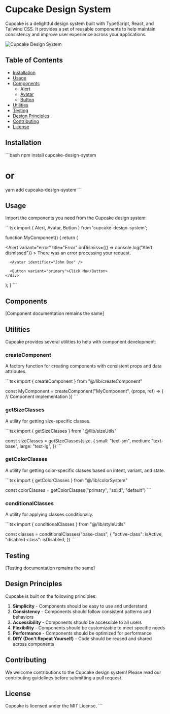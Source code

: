 # Cupcake Design System

Cupcake is a delightful design system built with TypeScript, React, and Tailwind CSS. It provides a set of reusable components to help maintain consistency and improve user experience across your applications.

![Cupcake Design System](https://placeholder.svg?height=200&width=600&text=Cupcake+Design+System)

## Table of Contents

- [Installation](#installation)
- [Usage](#usage)
- [Components](#components)
  - [Alert](#alert)
  - [Avatar](#avatar)
  - [Button](#button)
- [Utilities](#utilities)
- [Testing](#testing)
- [Design Principles](#design-principles)
- [Contributing](#contributing)
- [License](#license)

## Installation

\`\`\`bash
npm install cupcake-design-system
# or
yarn add cupcake-design-system
\`\`\`

## Usage

Import the components you need from the Cupcake design system:

\`\`\`tsx
import { Alert, Avatar, Button } from 'cupcake-design-system';

function MyComponent() {
  return (
    <div>
      <Alert 
        variant="error" 
        title="Error" 
        onDismiss={() => console.log("Alert dismissed")}
      >
        There was an error processing your request.
      </Alert>
      
      <Avatar identifier="John Doe" />
      
      <Button variant="primary">Click Me</Button>
    </div>
  );
}
\`\`\`

## Components

[Component documentation remains the same]

## Utilities

Cupcake provides several utilities to help with component development:

### createComponent

A factory function for creating components with consistent props and data attributes.

\`\`\`tsx
import { createComponent } from "@/lib/createComponent"

const MyComponent = createComponent<MyComponentProps>("MyComponent", (props, ref) => {
  // Component implementation
})
\`\`\`

### getSizeClasses

A utility for getting size-specific classes.

\`\`\`tsx
import { getSizeClasses } from "@/lib/sizeUtils"

const sizeClasses = getSizeClasses(size, {
  small: "text-sm",
  medium: "text-base",
  large: "text-lg",
})
\`\`\`

### getColorClasses

A utility for getting color-specific classes based on intent, variant, and state.

\`\`\`tsx
import { getColorClasses } from "@/lib/colorSystem"

const colorClasses = getColorClasses("primary", "solid", "default")
\`\`\`

### conditionalClasses

A utility for applying classes conditionally.

\`\`\`tsx
import { conditionalClasses } from "@/lib/styleUtils"

const classes = conditionalClasses("base-class", {
  "active-class": isActive,
  "disabled-class": isDisabled,
})
\`\`\`

## Testing

[Testing documentation remains the same]

## Design Principles

Cupcake is built on the following principles:

1. **Simplicity** - Components should be easy to use and understand
2. **Consistency** - Components should follow consistent patterns and behaviors
3. **Accessibility** - Components should be accessible to all users
4. **Flexibility** - Components should be customizable to meet specific needs
5. **Performance** - Components should be optimized for performance
6. **DRY (Don't Repeat Yourself)** - Code should be reused and shared across components

## Contributing

We welcome contributions to the Cupcake design system! Please read our contributing guidelines before submitting a pull request.

## License

Cupcake is licensed under the MIT License.
\`\`\`
